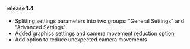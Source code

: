 #### release 1.4

- Splitting settings parameters into two groups: "General Settings" and "Advanced Settings".
- Added graphics settings and camera movement reduction option
- Add option to reduce unexpected camera movements
